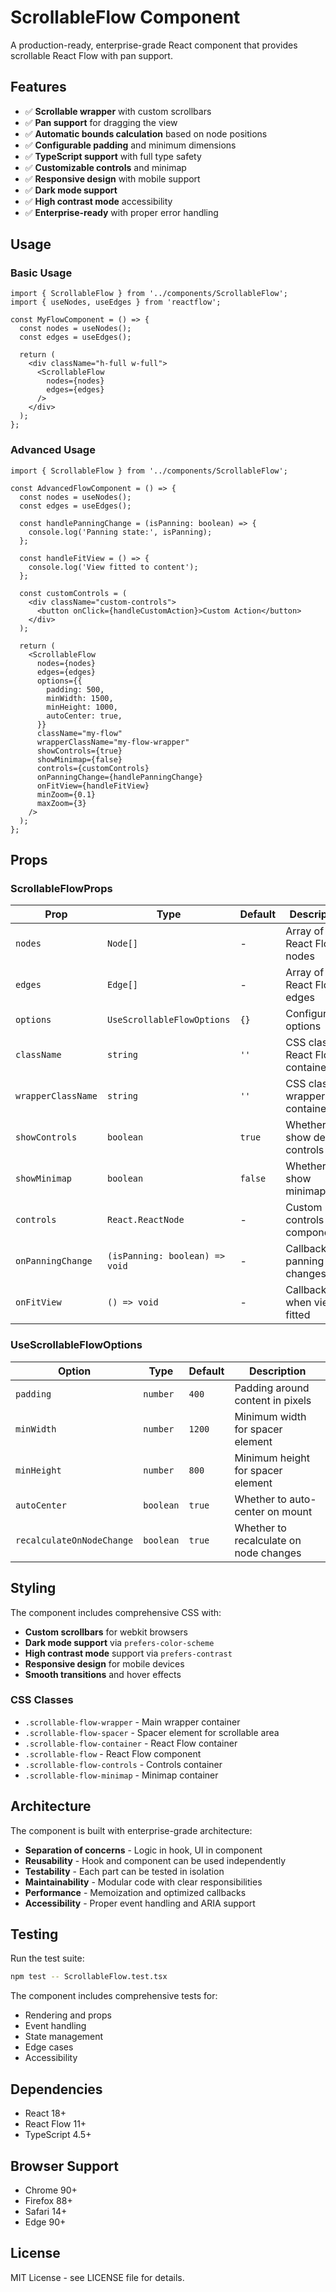 # ScrollableFlow Component

A production-ready, enterprise-grade React component that provides scrollable React Flow with pan support.

## Features

- ✅ **Scrollable wrapper** with custom scrollbars
- ✅ **Pan support** for dragging the view
- ✅ **Automatic bounds calculation** based on node positions
- ✅ **Configurable padding** and minimum dimensions
- ✅ **TypeScript support** with full type safety
- ✅ **Customizable controls** and minimap
- ✅ **Responsive design** with mobile support
- ✅ **Dark mode support**
- ✅ **High contrast mode** accessibility
- ✅ **Enterprise-ready** with proper error handling

## Usage

### Basic Usage

```tsx
import { ScrollableFlow } from '../components/ScrollableFlow';
import { useNodes, useEdges } from 'reactflow';

const MyFlowComponent = () => {
  const nodes = useNodes();
  const edges = useEdges();

  return (
    <div className="h-full w-full">
      <ScrollableFlow
        nodes={nodes}
        edges={edges}
      />
    </div>
  );
};
```

### Advanced Usage

```tsx
import { ScrollableFlow } from '../components/ScrollableFlow';

const AdvancedFlowComponent = () => {
  const nodes = useNodes();
  const edges = useEdges();

  const handlePanningChange = (isPanning: boolean) => {
    console.log('Panning state:', isPanning);
  };

  const handleFitView = () => {
    console.log('View fitted to content');
  };

  const customControls = (
    <div className="custom-controls">
      <button onClick={handleCustomAction}>Custom Action</button>
    </div>
  );

  return (
    <ScrollableFlow
      nodes={nodes}
      edges={edges}
      options={{
        padding: 500,
        minWidth: 1500,
        minHeight: 1000,
        autoCenter: true,
      }}
      className="my-flow"
      wrapperClassName="my-flow-wrapper"
      showControls={true}
      showMinimap={false}
      controls={customControls}
      onPanningChange={handlePanningChange}
      onFitView={handleFitView}
      minZoom={0.1}
      maxZoom={3}
    />
  );
};
```

## Props

### ScrollableFlowProps

| Prop | Type | Default | Description |
|------|------|---------|-------------|
| `nodes` | `Node[]` | - | Array of React Flow nodes |
| `edges` | `Edge[]` | - | Array of React Flow edges |
| `options` | `UseScrollableFlowOptions` | `{}` | Configuration options |
| `className` | `string` | `''` | CSS class for React Flow container |
| `wrapperClassName` | `string` | `''` | CSS class for wrapper container |
| `showControls` | `boolean` | `true` | Whether to show default controls |
| `showMinimap` | `boolean` | `false` | Whether to show minimap |
| `controls` | `React.ReactNode` | - | Custom controls component |
| `onPanningChange` | `(isPanning: boolean) => void` | - | Callback for panning state changes |
| `onFitView` | `() => void` | - | Callback when view is fitted |

### UseScrollableFlowOptions

| Option | Type | Default | Description |
|--------|------|---------|-------------|
| `padding` | `number` | `400` | Padding around content in pixels |
| `minWidth` | `number` | `1200` | Minimum width for spacer element |
| `minHeight` | `number` | `800` | Minimum height for spacer element |
| `autoCenter` | `boolean` | `true` | Whether to auto-center on mount |
| `recalculateOnNodeChange` | `boolean` | `true` | Whether to recalculate on node changes |

## Styling

The component includes comprehensive CSS with:

- **Custom scrollbars** for webkit browsers
- **Dark mode support** via `prefers-color-scheme`
- **High contrast mode** support via `prefers-contrast`
- **Responsive design** for mobile devices
- **Smooth transitions** and hover effects

### CSS Classes

- `.scrollable-flow-wrapper` - Main wrapper container
- `.scrollable-flow-spacer` - Spacer element for scrollable area
- `.scrollable-flow-container` - React Flow container
- `.scrollable-flow` - React Flow component
- `.scrollable-flow-controls` - Controls container
- `.scrollable-flow-minimap` - Minimap container

## Architecture

The component is built with enterprise-grade architecture:

- **Separation of concerns** - Logic in hook, UI in component
- **Reusability** - Hook and component can be used independently
- **Testability** - Each part can be tested in isolation
- **Maintainability** - Modular code with clear responsibilities
- **Performance** - Memoization and optimized callbacks
- **Accessibility** - Proper event handling and ARIA support

## Testing

Run the test suite:

```bash
npm test -- ScrollableFlow.test.tsx
```

The component includes comprehensive tests for:
- Rendering and props
- Event handling
- State management
- Edge cases
- Accessibility

## Dependencies

- React 18+
- React Flow 11+
- TypeScript 4.5+

## Browser Support

- Chrome 90+
- Firefox 88+
- Safari 14+
- Edge 90+

## License

MIT License - see LICENSE file for details.
